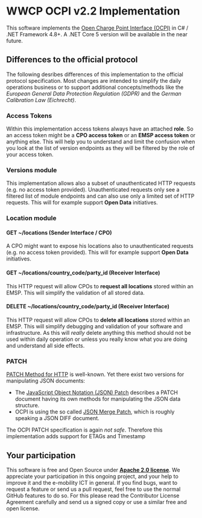 # WWCP OCPI v2.2 Implementation

This software implements the [Open Charge Point Interface (OCPI)](https://github.com/ocpi/ocpi)
in C# / .NET Framework 4.8+. A .NET Core 5 version will be available in the near future.

## Differences to the official protocol

The following desribes differences of this implementation to the official protocol specification.
Most changes are intended to simplify the daily operations business or to support additional concepts/methods like the *European General Data Protection Regulation (GDPR)* and the *German Calibration Law (Eichrecht)*.

### Access Tokens

Within this implementation access tokens always have an attached **role**. So an access
token might be a **CPO access token** or an **EMSP access token** or anything else. This
will help you to understand and limit the confusion when you look at the list of version
endpoints as they will be filtered by the role of your access token.

### Versions module

This implementation allows also a subset of unauthenticated HTTP requests (e.g. no access
token provided). Unauthenticated requests only see a filtered list of module endpoints
and can also use only a limited set of HTTP requests. This will for example support
**Open Data** initiatives.


### Location module

#### GET ~/locations (Sender Interface / CPO)

A CPO might want to expose his locations also to unauthenticated requests
(e.g. no access token provided). This will for example support **Open Data** initiatives.

#### GET ~/locations/country_code/party_id (Receiver Interface)

This HTTP request will allow CPOs to **request all locations** stored within an EMSP.
This will simplify the validation of all stored data.

#### DELETE ~/locations/country_code/party_id (Receiver Interface)

This HTTP request will allow CPOs to **delete all locations** stored within an EMSP.
This will simplify debugging and validation of your software and infrastructure. As
this will *really* delete anything this method should not be used within daily operation
or unless you really know what you are doing and understand all side effects.


### PATCH

[PATCH Method for HTTP]( https://datatracker.ietf.org/doc/rfc5789/ ) is well-known. Yet there
exist two versions for manipulating JSON documents:

- The [JavaScript Object Notation (JSON) Patch]( https://datatracker.ietf.org/doc/rfc6902/ ) describes a PATCH document having its own methods for manipulating the JSON data structure.
- OCPI is using the so called [JSON Merge Patch]( https://datatracker.ietf.org/doc/rfc7396/ ), which is roughly speaking a JSON DIFF document.

The OCPI PATCH specification is again *not safe*. Therefore this implementation adds support for ETAGs and Timestamp


## Your participation

This software is free and Open Source under [**Apache 2.0 license**](LICENSE).
We appreciate your participation in this ongoing project, and your help to
improve it and the e-mobility ICT in general. If you find bugs, want to request
a feature or send us a pull request, feel free to use the normal GitHub
features to do so. For this please read the Contributor License Agreement
carefully and send us a signed copy or use a similar free and open license.
